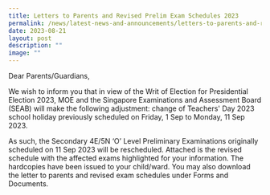 ```yaml
---
title: Letters to Parents and Revised Prelim Exam Schedules 2023
permalink: /news/latest-news-and-announcements/letters-to-parents-and-revised-prelim-exam-schedules-2023/
date: 2023-08-21
layout: post
description: ""
image: ""
---
```

<p>Dear Parents/Guardians,</p>
<p>We wish to inform you that in view of the Writ of Election for Presidential Election 2023, MOE and the Singapore Examinations and Assessment Board (SEAB) will make the following adjustment: change of Teachers' Day 2023 school holiday previously scheduled on Friday, 1 Sep to Monday, 11 Sep 2023.</p>
<p>As such, the Secondary 4E/5N ‘O’ Level Preliminary Examinations originally scheduled on 11 Sep 2023 will be rescheduled. Attached is the revised schedule with the affected exams highlighted for your information. The hardcopies have been issued to your child/ward. You may also download the letter to parents and revised exam schedules under Forms and Documents.</p>